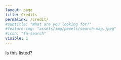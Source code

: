 ```yaml
---
layout: page
title: Credits
permalink: /credit/
#subtitle: "What are you looking for?"
#feature-img: "assets/img/pexels/search-map.jpeg"
#icon: "fa-search"
visible: 1
---
```


Is this listed?
